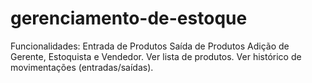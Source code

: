 # gerenciamento-de-estoque

Funcionalidades:
Entrada de Produtos
Saída de Produtos
Adição de Gerente, Estoquista e Vendedor.
Ver lista de produtos.
Ver histórico de movimentações (entradas/saídas).